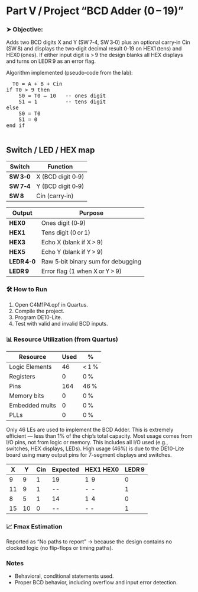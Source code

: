 # Part V / Project “BCD Adder (0 – 19)”

### ➤ Objective:

Adds two BCD digits X and Y (SW 7‑4, SW 3‑0) plus an optional carry‑in Cin (SW 8) and displays the two‑digit decimal result 0‑19 on HEX1 (tens) and HEX0 (ones).
If either input digit is > 9 the design blanks all HEX displays and turns on LEDR 9 as an error flag.

Algorithm implemented (pseudo‑code from the lab):

<pre>
  T0 = A + B + Cin
if T0 > 9 then
    S0 = T0 – 10   -- ones digit
    S1 = 1         -- tens digit
else
    S0 = T0
    S1 = 0
end if

</pre>

## Switch / LED / HEX map

| Switch     | Function          |
| ---------- | ----------------- |
| **SW 3‑0** | X (BCD digit 0‑9) |
| **SW 7‑4** | Y (BCD digit 0‑9) |
| **SW 8**   | Cin (carry‑in)    |

| Output       | Purpose                            |
| ------------ | ---------------------------------- |
| **HEX0**     | Ones digit (0‑9)                   |
| **HEX1**     | Tens digit (0 or 1)                |
| **HEX3**     | Echo X (blank if X > 9)            |
| **HEX5**     | Echo Y (blank if Y > 9)            |
| **LEDR 4‑0** | Raw 5‑bit binary sum for debugging |
| **LEDR 9**   | Error flag (1 when X or Y > 9)     |

### 🛠 How to Run

1. Open C4M1P4.qpf in Quartus.
2. Compile the project.
3. Program DE10-Lite.
4. Test with valid and invalid BCD inputs.

### 📊 Resource Utilization (from Quartus)

| Resource       | Used | %     |
| -------------- | ---- | ----- |
| Logic Elements | 46   | < 1 % |
| Registers      | 0    | 0 %   |
| Pins           | 164  | 46 %  |
| Memory bits    | 0    | 0 %   |
| Embedded mults | 0    | 0 %   |
| PLLs           | 0    | 0 %   |

Only 46 LEs are used to implement the BCD Adder. This is extremely efficient — less than 1% of the chip’s total capacity. Most usage comes from I/O pins, not from logic or memory. This includes all I/O used (e.g., switches, HEX displays, LEDs). High usage (46%) is due to the DE10-Lite board using many output pins for 7-segment displays and switches.

| X  | Y | Cin | Expected | HEX1 HEX0 | LEDR 9 |
| -- | - | --- | -------- | --------- | ------ |
| 9  | 9 | 1   | 19       | 1    9    | 0      |
| 11 | 9 | 1   | --       | -    -    | 1      |
| 8  | 5 | 1   | 14       | 1    4    | 0      |
| 15 | 10| 0   | --       | -    -    | 1      |

### 📈 Fmax Estimation
Reported as “No paths to report” → because the design contains no clocked logic (no flip-flops or timing paths).


### Notes

- Behavioral, conditional statements used.
- Proper BCD behavior, including overflow and input error detection.


